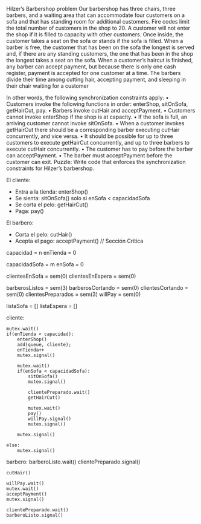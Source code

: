 Hilzer’s Barbershop problem
Our barbershop has three chairs, three barbers, and a waiting area that can accommodate four customers on a sofa and that has standing room for additional customers. Fire codes limit the total number of customers in the shop to 20.
A customer will not enter the shop if it is filled to capacity with other customers. Once inside, the customer takes a seat on the sofa or stands if the sofa is filled. When a barber is free, the customer that has been on the sofa the longest is served and, if there are any standing customers, the one that has been in the shop the longest takes a seat on the sofa. When a customer’s haircut is finished, any barber can accept payment, but because there is only one cash register, payment is accepted for one customer at a time. The barbers divide their time among cutting hair, accepting payment, and sleeping in their chair waiting for a customer

In other words, the following synchronization constraints apply:
• Customers invoke the following functions in order: enterShop, sitOnSofa, getHairCut, pay.
• Barbers invoke cutHair and acceptPayment.
• Customers cannot invoke enterShop if the shop is at capacity.
• If the sofa is full, an arriving customer cannot invoke sitOnSofa.
• When a customer invokes getHairCut there should be a corresponding barber executing cutHair concurrently, and vice versa.
• It should be possible for up to three customers to execute getHairCut concurrently, and up to three barbers to execute cutHair concurrently.
• The customer has to pay before the barber can acceptPayment.
• The barber must acceptPayment before the customer can exit.
Puzzle: Write code that enforces the synchronization constraints for Hilzer’s barbershop.

El cliente:
- Entra a la tienda: enterShop()
- Se sienta: sitOnSofa() solo si enSofa < capacidadSofa
- Se corta el pelo: getHairCut()
- Paga: pay()

El barbero:
- Corta el pelo: cutHair()
- Acepta el pago: acceptPayment() // Sección Crítica

capacidad = n
enTienda = 0

capacidadSofa = m
enSofa = 0

clientesEnSofa = sem(0)
clientesEnEspera = sem(0)

barberosListos = sem(3)
barberosCortando = sem(0)
clientesCortando = sem(0)
clientesPreparados = sem(3)
willPay = sem(0)

listaSofa = []
listaEspera = []

cliente:

    mutex.wait()
    if(enTienda < capacidad):
        enterShop()
        add(queue, cliente);
        enTienda++
        mutex.signal()
        
        mutex.wait()
        if(enSofa < capacidadSofa):
            sitOnSofa()
            mutex.signal()
            
            clientePreparado.wait()
            getHairCut()

            mutex.wait()
            pay()
            willPay.signal()
            mutex.signal()

        mutex.signal()
        
    else:
        mutex.signal()


barbero:
    barberoListo.wait()
    clientePreparado.signal()

    cutHair()

    willPay.wait()
    mutex.wait()
    acceptPayment()
    mutex.signal()

    clientePreparado.wait()
    barberoListo.signal()